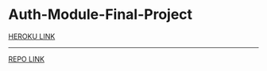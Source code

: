 # Auth-Module-Final-Project

[HEROKU LINK](https://leen-auth-module-final-project.herokuapp.com/)

------------

[REPO LINK](https://github.com/leenahmad/Auth-Module-Final-Project)